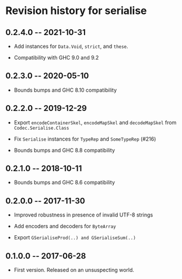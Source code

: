 # Revision history for serialise

## 0.2.4.0  -- 2021-10-31

* Add instances for `Data.Void`, `strict`, and `these`.

* Compatibility with GHC 9.0 and 9.2

## 0.2.3.0  -- 2020-05-10

* Bounds bumps and GHC 8.10 compatibility

## 0.2.2.0  -- 2019-12-29

* Export `encodeContainerSkel`, `encodeMapSkel` and `decodeMapSkel` from
  `Codec.Serialise.Class`

* Fix `Serialise` instances for `TypeRep` and `SomeTypeRep` (#216)

* Bounds bumps and GHC 8.8 compatibility

## 0.2.1.0  -- 2018-10-11

* Bounds bumps and GHC 8.6 compatibility

## 0.2.0.0  -- 2017-11-30

* Improved robustness in presence of invalid UTF-8 strings

* Add encoders and decoders for `ByteArray`

* Export `GSerialiseProd(..) and GSerialiseSum(..)`


## 0.1.0.0  -- 2017-06-28

* First version. Released on an unsuspecting world.
